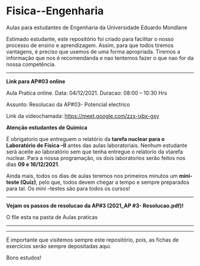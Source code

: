 # Fisica--Engenharia
Aulas para estudantes de Engenharia da Universidade Eduardo Mondlane

Estimado estudante, este repositório foi criado para facilitar o nosso processo de ensino e aprendizagem. Assim, para que todos tiremos vantagens, é preciso que usemos  de uma forma apropriada. Tiremos a informação que nos é recomendanda e nao tentemos fazer o que nao for da nossa competência.

---------------------------------------------------------------------------------------------------------------------------------------------------
**Link para AP#03 online**

Aula Pratica online. Data: 04/12/2021. Duracao:  08:00 – 10:30 Hrs

Assunto: Resolucao da AP#03- Potencial electrico

Link da videochamada: https://meet.google.com/zzx-ixbx-gxy


**Atenção estudantes de Quimica**

É obrigatorio que entreguem o relatório da **tarefa nuclear para o Laboratório de Física –II** antes das aulas laboratoriais. Nenhum estudante será aceite ao laboratório sem que tenha entregue o relatorio da vtarefa nuclear.
Para a nossa programação, os dois laboratorios serão feitos nos dias **09 e 16/12/2021**.

Ainda mais, todos os dias de aulas teremos nos primeiros minutos um **mini-teste (Quiz)**, pelo que, todos devem chegar a tempo e sempre preparados para tal. Os mini –testes são para todos os cursos!

--------------------------------------------------------------------------------------------------------------------------------------------

**Vejam os passos de resolucao da AP#3 (2021_AP #3- Resolucao.pdf)!**

O file esta na pasta de Aulas praticas


----------------------------------------------------------------------------------------------------------------------------------------------------








----------------------------------------------------------------------------------------------------------------------------------------------------------------------------
É importante que visitemos sempre este repositório, pois,  as fichas de exercícios serão sempre depositadas aqui.


Bons estudos!
